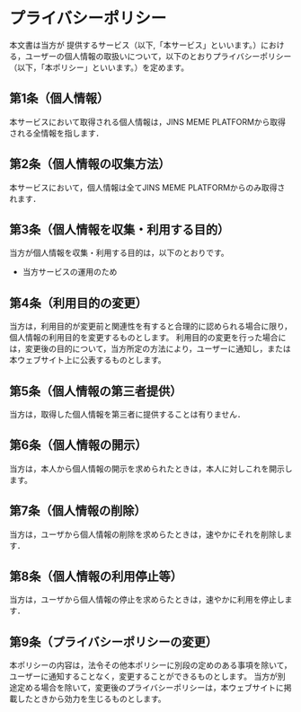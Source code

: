 # プライバシーポリシー

本文書は当方が 提供するサービス（以下,「本サービス」といいます。）における，ユーザーの個人情報の取扱いについて，以下のとおりプライバシーポリシー（以下，「本ポリシー」といいます。）を定めます。

## 第1条（個人情報）

本サービスにおいて取得される個人情報は，JINS MEME PLATFORMから取得される全情報を指します．

## 第2条（個人情報の収集方法）

本サービスにおいて，個人情報は全てJINS MEME PLATFORMからのみ取得されます．


## 第3条（個人情報を収集・利用する目的）

当方が個人情報を収集・利用する目的は，以下のとおりです。

- 当方サービスの運用のため

## 第4条（利用目的の変更）

当方は，利用目的が変更前と関連性を有すると合理的に認められる場合に限り，個人情報の利用目的を変更するものとします。
利用目的の変更を行った場合には，変更後の目的について，当方所定の方法により，ユーザーに通知し，または本ウェブサイト上に公表するものとします。

## 第5条（個人情報の第三者提供）

当方は，取得した個人情報を第三者に提供することは有りません．

## 第6条（個人情報の開示）

当方は，本人から個人情報の開示を求められたときは，本人に対しこれを開示します。

## 第7条（個人情報の削除）

当方は，ユーザから個人情報の削除を求めらたときは，速やかにそれを削除します．

## 第8条（個人情報の利用停止等）

当方は，ユーザから個人情報の停止を求めらたときは，速やかに利用を停止します．

## 第9条（プライバシーポリシーの変更）

本ポリシーの内容は，法令その他本ポリシーに別段の定めのある事項を除いて，ユーザーに通知することなく，変更することができるものとします。
当方が別途定める場合を除いて，変更後のプライバシーポリシーは，本ウェブサイトに掲載したときから効力を生じるものとします。

